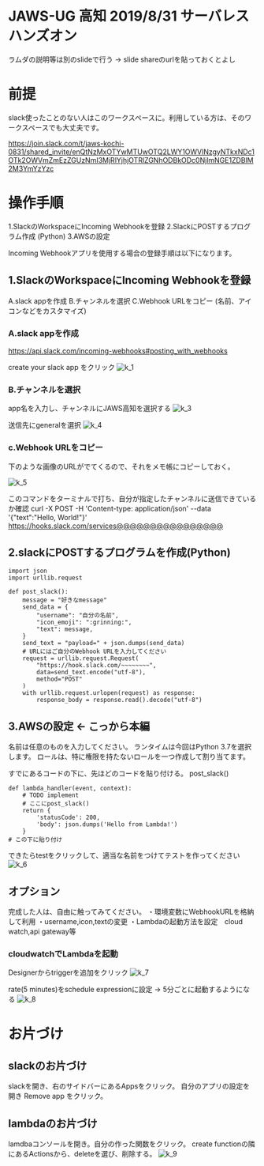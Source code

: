 # JAWS-UG 高知 2019/8/31 サーバレスハンズオン
ラムダの説明等は別のslideで行う -> slide shareのurlを貼っておくとよし




# 前提
slack使ったことのない人はこのワークスペースに。利用している方は、そのワークスペースでも大丈夫です。

https://join.slack.com/t/jaws-kochi-0831/shared_invite/enQtNzMxOTYwMTUwOTQ2LWY1OWVlNzgyNTkxNDc1OTk2OWVmZmEzZGUzNmI3MjRlYjhjOTRlZGNhODBkODc0NjlmNGE1ZDBlM2M3YmYzYzc


# 操作手順
1.SlackのWorkspaceにIncoming Webhookを登録
2.SlackにPOSTするプログラム作成 (Python)
3.AWSの設定

Incoming Webhookアプリを使用する場合の登録手順は以下になります。

## 1.SlackのWorkspaceにIncoming Webhookを登録
A.slack appを作成
B.チャンネルを選択
C.Webhook URLをコピー
(名前、アイコンなどをカスタマイズ)

### A.slack appを作成
https://api.slack.com/incoming-webhooks#posting_with_webhooks

create your slack app をクリック
![k_1](https://github.com/MoritaDaichi/8_31_jaws_kochi/blob/master/k_1.png)


### B.チャンネルを選択

app名を入力し、チャンネルにJAWS高知を選択する
![k_3](https://github.com/MoritaDaichi/8_31_jaws_kochi/blob/master/k_3.png)


送信先にgeneralを選択
![k_4](https://github.com/MoritaDaichi/8_31_jaws_kochi/blob/master/k_4.png)



### c.Webhook URLをコピー
下のような画像のURLがでてくるので、それをメモ帳にコピーしておく。

![k_5](https://github.com/MoritaDaichi/8_31_jaws_kochi/blob/master/k_5.png)


このコマンドをターミナルで打ち、自分が指定したチャンネルに送信できているか確認
curl -X POST -H 'Content-type: application/json' --data '{"text":"Hello, World!"}'
https://hooks.slack.com/services@@@@@@@@@@@@@@@@

## 2.slackにPOSTするプログラムを作成(Python)

```
import json
import urllib.request

def post_slack():
    message = "好きなmessage"
    send_data = {
        "username": "自分の名前",
        "icon_emoji": ":grinning:",
        "text": message,
    }
    send_text = "payload=" + json.dumps(send_data)
    # URLにはご自分のWebhook URLを入力してください
    request = urllib.request.Request(
        "https://hook.slack.com/~~~~~~~~", 
        data=send_text.encode("utf-8"), 
        method="POST"
    )
    with urllib.request.urlopen(request) as response:
        response_body = response.read().decode("utf-8")
```

## 3.AWSの設定 <- こっから本編

名前は任意のものを入力してください。
ランタイムは今回はPython 3.7を選択します。
ロールは、特に権限を持たないロールを一つ作成して割り当てます。

すでにあるコードの下に、先ほどのコードを貼り付ける。
post_slack()
```
def lambda_handler(event, context):
    # TODO implement
    # ここにpost_slack() 
    return {
        'statusCode': 200,
        'body': json.dumps('Hello from Lambda!')
    }
# この下に貼り付け
```
できたらtestをクリックして、適当な名前をつけてテストを作ってください
![k_6](https://github.com/MoritaDaichi/8_31_jaws_kochi/blob/master/k_6.png)

## オプション

完成した人は、自由に触ってみてください。
・環境変数にWebhookURLを格納して利用
・username,icon,textの変更
・Lambdaの起動方法を設定　cloud watch,api gateway等

### cloudwatchでLambdaを起動
Designerからtriggerを追加をクリック
![k_7](https://github.com/MoritaDaichi/8_31_jaws_kochi/blob/master/k_7.png)


rate(5 minutes)をschedule expressionに設定 -> 5分ごとに起動するようになる
![k_8](https://github.com/MoritaDaichi/8_31_jaws_kochi/blob/master/k_8.png)


# お片づけ
## slackのお片づけ
slackを開き、右のサイドバーにあるAppsをクリック。
自分のアプリの設定を開き Remove app をクリック。

## lambdaのお片づけ
lamdbaコンソールを開き。自分の作った関数をクリック。
create functionの隣にあるActionsから、deleteを選び、削除する。
![k_9](https://github.com/MoritaDaichi/8_31_jaws_kochi/blob/master/k_9.png)
